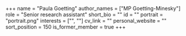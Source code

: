 +++
name = "Paula Goetting"
author_names = ["MP Goetting-Minesky"]
role = "Senior research assistant"
short_bio = ""
id = ""
portrait = "portrait.png"
interests = ["", ""]
cv_link = ""
personal_website = ""
sort_position = 150
is_former_member = true
+++

